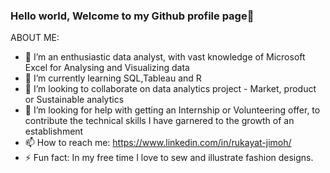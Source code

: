 ### Hello world, Welcome to my Github profile page👋


ABOUT ME:

- 🔭 I’m an enthusiastic data analyst, with vast knowledge of Microsoft Excel for Analysing and Visualizing data
- 🌱 I’m currently learning SQL,Tableau and R
- 👯 I’m looking to collaborate on data analytics project - Market, product or Sustainable analytics  
- 🤔 I’m looking for help with getting an Internship or Volunteering offer, to contribute the technical skills I have garnered to the growth of an establishment
- 📫 How to reach me: https://www.linkedin.com/in/rukayat-jimoh/
- ⚡ Fun fact: In my free time I love to sew and illustrate fashion designs.

